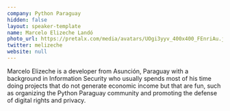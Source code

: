 ```yaml
---
company: Python Paraguay
hidden: false
layout: speaker-template
name: Marcelo Elizeche Landó
photo_url: https://pretalx.com/media/avatars/UOgi3yyv_400x400_FEnriAu.jpg
twitter: melizeche
website: null
---
```


Marcelo Elizeche is a developer from Asunción, Paraguay with a background in Information Security who usually spends most of his time doing projects that do not generate economic income but that are fun, such as organizing the Python Paraguay community and promoting the defense of digital rights and privacy.
